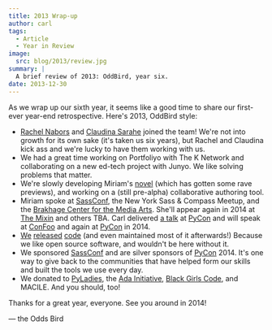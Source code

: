 ```yaml
---
title: 2013 Wrap-up
author: carl
tags:
  - Article
  - Year in Review
image:
  src: blog/2013/review.jpg
summary: |
  A brief review of 2013: OddBird, year six.
date: 2013-12-30
---
```


As we wrap up our sixth year, it seems like a good time to share our
first-ever year-end retrospective. Here's 2013, OddBird style:

- [Rachel Nabors][] and [Claudina Sarahe][] joined the team! We're not
  into growth for its own sake (it's taken us six years), but Rachel
  and Claudina kick ass and we're lucky to have them working with us.
- We had a great time working on Portfoliyo with The K Network and
  collaborating on a new ed-tech project with Junyo. We like solving
  problems that matter.
- We're slowly developing Miriam's [novel] (which has gotten some
  rave previews), and working on a (still pre-alpha) collaborative
  authoring tool.
- Miriam spoke at [SassConf], the New York Sass & Compass Meetup,
  and the [Brakhage Center for the Media Arts]. She'll appear again in
  2014 at [The Mixin] and others TBA. Carl delivered [a talk] at
  [PyCon] and will speak at [ConFoo] and again at [PyCon] in 2014.
- [We][] [released][] [code] (and even maintained most of it
  afterwards!) Because we like open source software, and wouldn't be
  here without it.
- We sponsored [SassConf] and are silver sponsors of [PyCon] 2014.
  It's one way to give back to the communities that have helped form
  our skills and built the tools we use every day.
- We donated to [PyLadies], the [Ada Initiative], [Black Girls Code],
  and MACILE. And you should, too!

Thanks for a great year, everyone. See you around in 2014!

— the Odds Bird

[rachel nabors]: https://nearestnabors.com/
[claudina sarahe]: https://twitter.com/itsmisscs
[novel]: https://www.greengreenmud.com/
[sassconf]: https://twitter.com/sassconf
[brakhage center for the media arts]: https://www.colorado.edu/brakhagecenter/
[the mixin]: https://twitter.com/theMixinSF
[a talk]: https://pyvideo.org/pycon-us-2013/getting-started-with-automated-testing.html
[pycon]: https://us.pycon.org/
[confoo]: https://confoo.ca/
[we]: https://github.com/jgerigmeyer
[released]: https://github.com/carljm
[code]: https://github.com/mirisuzanne/
[pyladies]: https://pyladies.com/
[ada initiative]: https://adainitiative.org/
[black girls code]: https://wearebgc.org/
